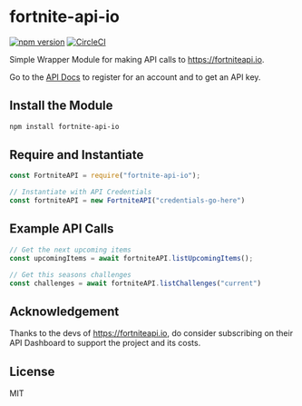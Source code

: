 # fortnite-api-io 

[![npm version](https://flat.badgen.net/npm/v/fortnite-api-io)](https://www.npmjs.com/package/fortnite-api-io)
[![CircleCI](https://circleci.com/gh/circleci/circleci-docs/tree/teesloane-patch-5.svg?style=shield)](https://app.circleci.com/github/benhawley7/fortnite-api-io/pipelines)

Simple Wrapper Module for making API calls to https://fortniteapi.io.

Go to the [API Docs](https://fortniteapi.io/) to register for an account and to get an API key.

## Install the Module
```bash
npm install fortnite-api-io
```

## Require and Instantiate
```js
const FortniteAPI = require("fortnite-api-io");

// Instantiate with API Credentials
const fortniteAPI = new FortniteAPI("credentials-go-here")
```

## Example API Calls
```js
// Get the next upcoming items
const upcomingItems = await fortniteAPI.listUpcomingItems();

// Get this seasons challenges
const challenges = await fortniteAPI.listChallenges("current")
```

## Acknowledgement
Thanks to the devs of https://fortniteapi.io, do consider subscribing on their API Dashboard to support the project and its costs.

## License 
MIT
